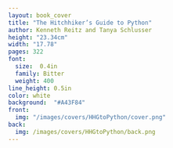 ```yaml
---
layout: book_cover
title: "The Hitchhiker’s Guide to Python"
author: Kenneth Reitz and Tanya Schlusser
height: "23.34cm"
width: "17.78"
pages: 322
font:
  size:  0.4in
  family: Bitter
  weight: 400
line_height: 0.5in
color: white
background:  "#A43F84"
front:
  img: "/images/covers/HHGtoPython/cover.png"
back:
  img: /images/covers/HHGtoPython/back.png
---
```

